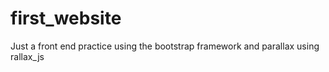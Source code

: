 # first_website
Just a front end practice using the bootstrap framework and parallax using rallax_js



